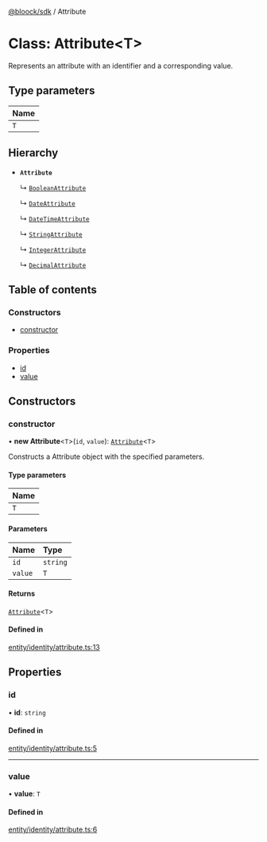 [@bloock/sdk](../index.md) / Attribute

# Class: Attribute\<T\>

Represents an attribute with an identifier and a corresponding value.

## Type parameters

| Name |
| :------ |
| `T` |

## Hierarchy

- **`Attribute`**

  ↳ [`BooleanAttribute`](BooleanAttribute.md)

  ↳ [`DateAttribute`](DateAttribute.md)

  ↳ [`DateTimeAttribute`](DateTimeAttribute.md)

  ↳ [`StringAttribute`](StringAttribute.md)

  ↳ [`IntegerAttribute`](IntegerAttribute.md)

  ↳ [`DecimalAttribute`](DecimalAttribute.md)

## Table of contents

### Constructors

- [constructor](Attribute.md#constructor)

### Properties

- [id](Attribute.md#id)
- [value](Attribute.md#value)

## Constructors

### constructor

• **new Attribute**\<`T`\>(`id`, `value`): [`Attribute`](Attribute.md)\<`T`\>

Constructs a Attribute object with the specified parameters.

#### Type parameters

| Name |
| :------ |
| `T` |

#### Parameters

| Name | Type |
| :------ | :------ |
| `id` | `string` |
| `value` | `T` |

#### Returns

[`Attribute`](Attribute.md)\<`T`\>

#### Defined in

[entity/identity/attribute.ts:13](https://github.com/bloock/bloock-sdk/blob/bcb68de/languages/js/src/entity/identity/attribute.ts#L13)

## Properties

### id

• **id**: `string`

#### Defined in

[entity/identity/attribute.ts:5](https://github.com/bloock/bloock-sdk/blob/bcb68de/languages/js/src/entity/identity/attribute.ts#L5)

___

### value

• **value**: `T`

#### Defined in

[entity/identity/attribute.ts:6](https://github.com/bloock/bloock-sdk/blob/bcb68de/languages/js/src/entity/identity/attribute.ts#L6)

